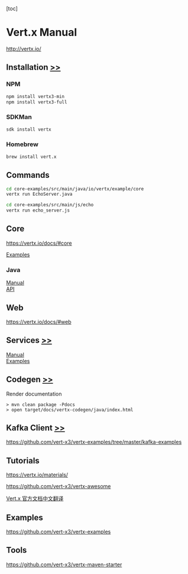 [toc]

# Vert.x Manual

http://vertx.io/

## Installation [>>](https://vertx.io/download/)

### NPM
```bash
npm install vertx3-min
npm install vertx3-full
```

### SDKMan
```bash
sdk install vertx
```

### Homebrew
```bash
brew install vert.x
```

## Commands

```bash
cd core-examples/src/main/java/io/vertx/example/core
vertx run EchoServer.java

cd core-examples/src/main/js/echo
vertx run echo_server.js
```

## Core
https://vertx.io/docs/#core

[Examples](https://github.com/vert-x3/vertx-examples/tree/master/core-examples)

### Java

[Manual](https://vertx.io/docs/vertx-core/java/) \
[API](https://vertx.io/docs/apidocs/)

## Web

https://vertx.io/docs/#web

## Services [>>](https://vertx.io/docs/#services)

[Manual](https://vertx.io/docs/vertx-service-proxy/java) \
[Examples](https://github.com/vert-x3/vertx-examples/tree/master/service-proxy-examples)

## Codegen [>>](https://github.com/vert-x3/vertx-codegen)

Render documentation
```
> mvn clean package -Pdocs
> open target/docs/vertx-codegen/java/index.html
```

## Kafka Client [>>](https://vertx.io/docs/vertx-kafka-client/java/)

https://github.com/vert-x3/vertx-examples/tree/master/kafka-examples



## Tutorials

https://vertx.io/materials/

https://github.com/vert-x3/vertx-awesome

[Vert.x 官方文档中文翻译](https://vertxchina.github.io/vertx-translation-chinese/)

## Examples

https://github.com/vert-x3/vertx-examples

## Tools

https://github.com/vert-x3/vertx-maven-starter